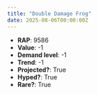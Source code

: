 ```yaml
---
title: "Double Damage Frog"
date: 2025-08-06T00:00:00Z
---
```

- **RAP**: 9586
- **Value**: -1
- **Demand level**: -1
- **Trend**: -1
- **Projected?**: True
- **Hyped?**: True
- **Rare?**: True
